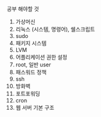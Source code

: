 공부 해야할 것
1. 가상머신
2. 리눅스 (시스템, 명령어), 쉘스크립트
3. sudo
4. 패키지 시스템
5. LVM
6. 어플리케이션 권한 설정
7. root, 일반 user
8. 패스워드 정책
9. ssh
10. 방화벽
11. 포트포워딩
12. cron
13. 웹 서버 기본 구조